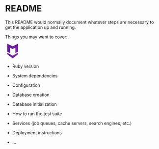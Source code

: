 # README

This README would normally document whatever steps are necessary to get the
application up and running.

Things you may want to cover:

![alt text][logo]

[logo]: https://github.com/adam-p/markdown-here/raw/master/src/common/images/icon48.png "Logo Title Text 2"

* Ruby version

* System dependencies

* Configuration

* Database creation

* Database initialization

* How to run the test suite

* Services (job queues, cache servers, search engines, etc.)

* Deployment instructions

* ...
